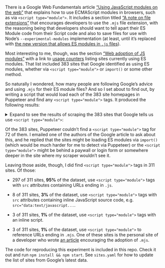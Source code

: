 There is a Google Web Fundamentals article [“Using JavaScript modules on the web”](https://developers.google.com/web/fundamentals/primers/modules) that explains how to use ECMAScript modules in browsers, such as via `<script type="module">`. It includes a section titled [“A note on file extensions”](https://developers.google.com/web/fundamentals/primers/modules#mjs) that encourages developers to use the `.mjs` file extension, with the reasoning being that developers should want to tell apart their ES Module code from their Script code and also to save files for use with Node’s `--experimental-modules` implementation (at least, until it’s replaced with [the new version that allows ES modules in `.js` files](https://github.com/nodejs/modules#current-efforts)).

Most interesting to me, though, was the section [“Web adoption of JS modules”](https://developers.google.com/web/fundamentals/primers/modules#adoption) with a link to [usage counters](https://www.chromestatus.com/metrics/feature/timeline/popularity/2062) listing sites currently using ES modules. That list included 383 sites that Google identified as using ES modules, whether via `<script type="module">` or `import()` or some other method.

So naturally I wondered, how many people are following Google’s advice and using `.mjs` for their ES module files? And so I set about to find out, by writing a script that would load each of the 383 site homepages in Puppeteer and find any `<script type="module">` tags. It produced the following results:

<p><details>

<summary>Expand to see the results of scraping the 383 sites that Google tells us use <code>&lt;script type="module"&gt;</code>:</summary>

  - http://abcdefg123.pixnet.net/

    - `<script src="http://pixgame-asset.pixfs.net/js/v1.5.1/pixgame--modern.min.js" type="module"></script>`

  - http://amypuipui.pixnet.net/

    - `<script src="http://pixgame-asset.pixfs.net/js/v1.5.1/pixgame--modern.min.js" type="module"></script>`

  - http://area51store.co.nz/

    - `<script type="module" src="//cdn.shopify.com/s/files/1/2500/8302/t/5/assets/app.89aded29.js"></script>`

  - http://bosstwo420.pixnet.net/

    - `<script src="https://pixgame-asset.pixfs.net/js/v1.5.1/pixgame--modern.min.js" type="module"></script>`

  - http://candy16899.pixnet.net/

    - `<script src="http://pixgame-asset.pixfs.net/js/v1.5.1/pixgame--modern.min.js" type="module"></script>`

  - http://checkin.costasur.com/

    - (no `<script type="module">` element found)

  - http://colunas.revistaepoca.globo.com/

    - `<script src="https://ogjs.infoglobo.com.br/32/scripts/video-player.js.pagespeed.ce.EJzsa_0hxA.js" type="module"></script>`
    - `<script src="https://ogjs.infoglobo.com.br/32/scripts/people-teasers.js.pagespeed.ce.GUP1g1_WOE.js" type="module"></script>`
    - `<script src="https://ogjs.infoglobo.com.br/32/scripts/photo-gallery-teasers.js.pagespeed.ce.xNszp-iJ2D.js" type="module"></script>`

  - http://dav0611.pixnet.net/

    - `<script src="http://pixgame-asset.pixfs.net/js/v1.5.1/pixgame--modern.min.js" type="module"></script>`

  - http://elevatedgaming.net/

    - (no `<script type="module">` element found)

  - http://flyfei.pixnet.net/

    - `<script src="http://pixgame-asset.pixfs.net/js/v1.5.1/pixgame--modern.min.js" type="module"></script>`

  - http://fruit888.pixnet.net/

    - `<script src="http://pixgame-asset.pixfs.net/js/v1.5.1/pixgame--modern.min.js" type="module"></script>`

  - http://henryzeng.pixnet.net/

    - `<script src="http://pixgame-asset.pixfs.net/js/v1.5.1/pixgame--modern.min.js" type="module"></script>`

  - http://hotels.wakanow.com/

    - (no `<script type="module">` element found)

  - http://hsuanthony.pixnet.net/

    - `<script src="http://pixgame-asset.pixfs.net/js/v1.5.1/pixgame--modern.min.js" type="module"></script>`

  - http://ii520avon.pixnet.net/

    - `<script src="https://pixgame-asset.pixfs.net/js/v1.5.1/pixgame--modern.min.js" type="module"></script>`

  - http://interactives.indystar.com/

    - (no `<script type="module">` element found)

  - http://joliz.pixnet.net/

    - `<script src="http://pixgame-asset.pixfs.net/js/v1.5.1/pixgame--modern.min.js" type="module"></script>`

  - http://kevinijessi.pixnet.net/

    - `<script src="http://pixgame-asset.pixfs.net/js/v1.5.1/pixgame--modern.min.js" type="module"></script>`

  - http://klol.pixnet.net/

    - `<script src="https://pixgame-asset.pixfs.net/js/v1.5.1/pixgame--modern.min.js" type="module"></script>`

  - http://leafelin.pixnet.net/

    - `<script src="http://pixgame-asset.pixfs.net/js/v1.5.1/pixgame--modern.min.js" type="module"></script>`

  - http://limint.pixnet.net/

    - (no `<script type="module">` element found)

  - http://lissam.pixnet.net/

    - `<script src="http://pixgame-asset.pixfs.net/js/v1.5.1/pixgame--modern.min.js" type="module"></script>`

  - http://lucyloveham.pixnet.net/

    - `<script src="http://pixgame-asset.pixfs.net/js/v1.5.1/pixgame--modern.min.js" type="module"></script>`

  - http://momentyet.pixnet.net/

    - `<script src="http://pixgame-asset.pixfs.net/js/v1.5.1/pixgame--modern.min.js" type="module"></script>`

  - http://on9558.pixnet.net/

    - `<script src="http://pixgame-asset.pixfs.net/js/v1.5.1/pixgame--modern.min.js" type="module"></script>`

  - http://oyummy.pixnet.net/

    - `<script src="http://pixgame-asset.pixfs.net/js/v1.5.1/pixgame--modern.min.js" type="module"></script>`

  - http://pekyta.pixnet.net/

    - `<script src="http://pixgame-asset.pixfs.net/js/v1.5.1/pixgame--modern.min.js" type="module"></script>`

  - http://ronald0527.pixnet.net/

    - `<script src="http://pixgame-asset.pixfs.net/js/v1.5.1/pixgame--modern.min.js" type="module"></script>`

  - http://rubieelffie.pixnet.net/

    - `<script src="http://pixgame-asset.pixfs.net/js/v1.5.1/pixgame--modern.min.js" type="module"></script>`

  - http://starzeroman.pixnet.net/

    - `<script src="https://pixgame-asset.pixfs.net/js/v1.5.1/pixgame--modern.min.js" type="module"></script>`

  - http://tony168324.pixnet.net/

    - `<script src="http://pixgame-asset.pixfs.net/js/v1.5.1/pixgame--modern.min.js" type="module"></script>`

  - http://toyangel.pixnet.net/

    - `<script src="http://pixgame-asset.pixfs.net/js/v1.5.1/pixgame--modern.min.js" type="module"></script>`

  - http://womantalk99.pixnet.net/

    - `<script src="http://pixgame-asset.pixfs.net/js/v1.5.1/pixgame--modern.min.js" type="module"></script>`

  - http://www.6play.fr/

    - `<script type="module" src="/vendors-7d1df4e778.bundle.js"></script>`
    - `<script type="module" src="/main-deb6b393c9.bundle.js"></script>`
    - `<script type="module" src="/client-9eb4ac8de1.bundle.js"></script>`

  - http://www.airbnb.ae/

    - `<script defer="defer" src="https://a0.muscache.com/airbnb/static/client/packages/shims_post_modules.bundle-26fb8add.js" type="module"></script>`

  - http://www.airbnb.at/

    - `<script defer="defer" src="https://a0.muscache.com/airbnb/static/client/packages/shims_post_modules.bundle-26fb8add.js" type="module"></script>`

  - http://www.airbnb.be/

    - `<script defer="" src="https://a0.muscache.com/airbnb/static/packages/shims_post_modules-d108c432.js" type="module"></script>`

  - http://www.airbnb.ca/

    - `<script defer="defer" src="https://a0.muscache.com/airbnb/static/client/packages/shims_post_modules.bundle-26fb8add.js" type="module"></script>`

  - http://www.airbnb.cat/

    - `<script defer="defer" src="https://a0.muscache.com/airbnb/static/client/packages/shims_post_modules.bundle-26fb8add.js" type="module"></script>`

  - http://www.airbnb.ch/

    - `<script defer="" src="https://a0.muscache.com/airbnb/static/packages/shims_post_modules-d108c432.js" type="module"></script>`

  - http://www.airbnb.cl/

    - `<script defer="" src="https://a0.muscache.com/airbnb/static/packages/shims_post_modules-d108c432.js" type="module"></script>`

  - http://www.airbnb.co.cr/

    - `<script defer="defer" src="https://a0.muscache.com/airbnb/static/client/packages/shims_post_modules.bundle-26fb8add.js" type="module"></script>`

  - http://www.airbnb.co.id/

    - `<script defer="defer" src="https://a0.muscache.com/airbnb/static/client/packages/shims_post_modules.bundle-26fb8add.js" type="module"></script>`

  - http://www.airbnb.co.in/

    - `<script defer="defer" src="https://a0.muscache.com/airbnb/static/client/packages/shims_post_modules.bundle-26fb8add.js" type="module"></script>`

  - http://www.airbnb.co.kr/

    - `<script defer="defer" src="https://a0.muscache.com/airbnb/static/client/packages/shims_post_modules.bundle-26fb8add.js" type="module"></script>`

  - http://www.airbnb.co.nz/

    - `<script defer="" src="https://a0.muscache.com/airbnb/static/packages/shims_post_modules-d108c432.js" type="module"></script>`

  - http://www.airbnb.co.uk/

    - `<script defer="" src="https://a0.muscache.com/airbnb/static/packages/shims_post_modules-d108c432.js" type="module"></script>`

  - http://www.airbnb.co.ve/

    - `<script defer="defer" src="https://a0.muscache.com/airbnb/static/client/packages/shims_post_modules.bundle-26fb8add.js" type="module"></script>`

  - http://www.airbnb.com.ar/

    - `<script defer="" src="https://a0.muscache.com/airbnb/static/packages/shims_post_modules-d108c432.js" type="module"></script>`

  - http://www.airbnb.com.au/

    - `<script defer="" src="https://a0.muscache.com/airbnb/static/packages/shims_post_modules-d108c432.js" type="module"></script>`

  - http://www.airbnb.com.br/

    - `<script defer="defer" src="https://a0.muscache.com/airbnb/static/client/packages/shims_post_modules.bundle-26fb8add.js" type="module"></script>`

  - http://www.airbnb.com.co/

    - `<script defer="" src="https://a0.muscache.com/airbnb/static/packages/shims_post_modules-d108c432.js" type="module"></script>`

  - http://www.airbnb.com.hk/

    - `<script defer="defer" src="https://a0.muscache.com/airbnb/static/client/packages/shims_post_modules.bundle-26fb8add.js" type="module"></script>`

  - http://www.airbnb.com.mt/

    - `<script defer="defer" src="https://a0.muscache.com/airbnb/static/client/packages/shims_post_modules.bundle-26fb8add.js" type="module"></script>`

  - http://www.airbnb.com.my/

    - `<script defer="" src="https://a0.muscache.com/airbnb/static/packages/shims_post_modules-d108c432.js" type="module"></script>`

  - http://www.airbnb.com.pe/

    - `<script defer="defer" src="https://a0.muscache.com/airbnb/static/client/packages/shims_post_modules.bundle-26fb8add.js" type="module"></script>`

  - http://www.airbnb.com.sg/

    - `<script defer="" src="https://a0.muscache.com/airbnb/static/packages/shims_post_modules-d108c432.js" type="module"></script>`

  - http://www.airbnb.com.tr/

    - `<script defer="defer" src="https://a0.muscache.com/airbnb/static/client/packages/shims_post_modules.bundle-26fb8add.js" type="module"></script>`

  - http://www.airbnb.com.tw/

    - `<script defer="defer" src="https://a0.muscache.com/airbnb/static/client/packages/shims_post_modules.bundle-26fb8add.js" type="module"></script>`

  - http://www.airbnb.com/

    - `<script defer="defer" src="https://a0.muscache.com/airbnb/static/client/packages/shims_post_modules.bundle-26fb8add.js" type="module"></script>`

  - http://www.airbnb.cz/

    - `<script defer="defer" src="https://a0.muscache.com/airbnb/static/client/packages/shims_post_modules.bundle-26fb8add.js" type="module"></script>`

  - http://www.airbnb.de/

    - `<script defer="" src="https://a0.muscache.com/airbnb/static/packages/shims_post_modules-d108c432.js" type="module"></script>`

  - http://www.airbnb.dk/

    - `<script defer="" src="https://a0.muscache.com/airbnb/static/packages/shims_post_modules-d108c432.js" type="module"></script>`

  - http://www.airbnb.es/

    - `<script defer="defer" src="https://a0.muscache.com/airbnb/static/client/packages/shims_post_modules.bundle-26fb8add.js" type="module"></script>`

  - http://www.airbnb.fi/

    - `<script defer="" src="https://a0.muscache.com/airbnb/static/packages/shims_post_modules-d108c432.js" type="module"></script>`

  - http://www.airbnb.fr/

    - `<script defer="" src="https://a0.muscache.com/airbnb/static/packages/shims_post_modules-d108c432.js" type="module"></script>`

  - http://www.airbnb.gr/

    - `<script defer="defer" src="https://a0.muscache.com/airbnb/static/client/packages/shims_post_modules.bundle-26fb8add.js" type="module"></script>`

  - http://www.airbnb.hu/

    - `<script defer="defer" src="https://a0.muscache.com/airbnb/static/client/packages/shims_post_modules.bundle-26fb8add.js" type="module"></script>`

  - http://www.airbnb.ie/

    - `<script defer="defer" src="https://a0.muscache.com/airbnb/static/client/packages/shims_post_modules.bundle-26fb8add.js" type="module"></script>`

  - http://www.airbnb.it/

    - `<script defer="defer" src="https://a0.muscache.com/airbnb/static/client/packages/shims_post_modules.bundle-26fb8add.js" type="module"></script>`

  - http://www.airbnb.jp/

    - `<script defer="" src="https://a0.muscache.com/airbnb/static/packages/shims_post_modules-d108c432.js" type="module"></script>`

  - http://www.airbnb.mx/

    - `<script defer="defer" src="https://a0.muscache.com/airbnb/static/client/packages/shims_post_modules.bundle-26fb8add.js" type="module"></script>`

  - http://www.airbnb.nl/

    - `<script defer="defer" src="https://a0.muscache.com/airbnb/static/client/packages/shims_post_modules.bundle-26fb8add.js" type="module"></script>`

  - http://www.airbnb.no/

    - `<script defer="defer" src="https://a0.muscache.com/airbnb/static/client/packages/shims_post_modules.bundle-26fb8add.js" type="module"></script>`

  - http://www.airbnb.pl/

    - `<script defer="defer" src="https://a0.muscache.com/airbnb/static/client/packages/shims_post_modules.bundle-26fb8add.js" type="module"></script>`

  - http://www.airbnb.pt/

    - `<script defer="" src="https://a0.muscache.com/airbnb/static/packages/shims_post_modules-d108c432.js" type="module"></script>`

  - http://www.airbnb.ru/

    - `<script defer="defer" src="https://a0.muscache.com/airbnb/static/client/packages/shims_post_modules.bundle-26fb8add.js" type="module"></script>`

  - http://www.airbnb.se/

    - `<script defer="defer" src="https://a0.muscache.com/airbnb/static/client/packages/shims_post_modules.bundle-26fb8add.js" type="module"></script>`

  - http://www.airbnbchina.cn/

    - `<script defer="defer" src="https://a0.muscache.com/airbnb/static/client/packages/shims_post_modules.bundle-26fb8add.js" type="module"></script>`

  - http://www.allthemoms.com/

    - (no `<script type="module">` element found)

  - http://www.azcentral.com/

    - (no `<script type="module">` element found)

  - http://www.baiwang.com.cn/

    - (no `<script type="module">` element found)

  - http://www.beeldengeluid.nl/

    - `<script type="module" async="" src="/themes/bg_theme/assets/js/main-es.js?wRJg6QVeAjWJL0CbRmFnfvlVELCO1v-HJ3q0p1zvxM1G5n8YVqleZGrbGUa_vbQJWm1SpZBFFw"></script>`

  - http://www.caller.com/

    - (no `<script type="module">` element found)

  - http://www.citizen-times.com/

    - (no `<script type="module">` element found)

  - http://www.clarionledger.com/

    - (no `<script type="module">` element found)

  - http://www.coop.no/

    - `<script src="/assets/scripts/esm/coop-no.js?c6a31cec8149721e9f4bd82e5efaaa12" type="module"></script>`

  - http://www.courier-journal.com/

    - (no `<script type="module">` element found)

  - http://www.courierpostonline.com/

    - (no `<script type="module">` element found)

  - http://www.dailyrecord.com/

    - (no `<script type="module">` element found)

  - http://www.debijenkorf.be/

    - (no `<script type="module">` element found)

  - http://www.debijenkorf.nl/

    - (no `<script type="module">` element found)

  - http://www.delmarvanow.com/

    - (no `<script type="module">` element found)

  - http://www.detroitnews.com/

    - (no `<script type="module">` element found)

  - http://www.dnj.com/

    - (no `<script type="module">` element found)

  - http://www.erstegroup.com/

    - `<script type="module" crossorigin="use-credentials" src="/etc/designs/gem/themes/js/build/vendors~main.cc9ce38795b4bfc12b66.min.js"></script>`
    - `<script type="module" crossorigin="use-credentials" src="/etc/designs/gem/themes/js/build/main.0c953b05ca6f999e91ef.min.js"></script>`

  - http://www.ffdy.cc/

    - (no `<script type="module">` element found)

  - http://www.fleetwaytravel.com/

    - `<script src="https://unpkg.com/ts-search-stencil/dist/search/search.wvrpvjqx.js" type="module" crossorigin="true" data-resources-url="https://unpkg.com/ts-search-stencil/dist/search/" data-namespace="search"></script>`

  - http://www.flip.lease/

    - `<script src="https://cdn.flip.lease/js/modules.ccff86991519b2efbe92.js" crossorigin="true" type="module"></script>`

  - http://www.floridatoday.com/

    - (no `<script type="module">` element found)

  - http://www.freep.com/

    - (no `<script type="module">` element found)

  - http://www.greatfallstribune.com/

    - (no `<script type="module">` element found)

  - http://www.hehesheng.com/

    - (no `<script type="module">` element found)

  - http://www.holonis.com/

    - (no `<script type="module">` element found)

  - http://www.html5test.com/

    - `<script type="module" src="data:text/javascript;charset=utf-8,var test_module_scope = true; window.callback_016422(typeof window.test_module_scope === 'undefined')"></script>`

  - http://www.idealo.es/

    - (no `<script type="module">` element found)

  - http://www.ionic.io/

    - `<script src="https://ionicframework.com/js/stencil/ionic-site-components/ionic-site-components.1nlvmivv.js" type="module" crossorigin="true" data-resources-url="https://ionicframework.com/js/stencil/ionic-site-components/" data-namespace="ionic-site-components"></script>`

  - http://www.jslint.com/

    - `<script src="./browser.js" type="module"></script>`

  - http://www.jsonline.com/

    - (no `<script type="module">` element found)

  - http://www.kitsapsun.com/

    - (no `<script type="module">` element found)

  - http://www.knoxnews.com/

    - (no `<script type="module">` element found)

  - http://www.lansingstatejournal.com/

    - (no `<script type="module">` element found)

  - http://www.lcsun-news.com/

    - (no `<script type="module">` element found)

  - http://www.linerider.com/

    - `<script type="module" src="/_v1504.8/main.js" crossorigin=""></script>`

  - http://www.m6.fr/

    - `<script type="module" src="/vendors-7d1df4e778.bundle.js"></script>`
    - `<script type="module" src="/main-deb6b393c9.bundle.js"></script>`
    - `<script type="module" src="/client-9eb4ac8de1.bundle.js"></script>`

  - http://www.m6replay.fr/

    - `<script type="module" src="/vendors-7d1df4e778.bundle.js"></script>`
    - `<script type="module" src="/main-deb6b393c9.bundle.js"></script>`
    - `<script type="module" src="/client-9eb4ac8de1.bundle.js"></script>`

  - http://www.mydriver.com/

    - `<script src="/build/app/app.oblvknyz.js" type="module" crossorigin="true" data-resources-url="/build/app/" data-namespace="app"></script>`
    - `<script src="/build/app/app.oblvknyz.js" type="module" crossorigin="true" data-resources-url="/build/app/" data-namespace="app"></script>`

  - http://www.naturalstacks.com/

    - `<script type="module">
  fetch('https://geoip.nekudo.com/api/')
  .then(res => res.json())
  .then(data => {
    const country = data.country.code
    const d = document
    const template = d.querySelector('#shipping-template')
    const target = d.querySelector('#shipping-target')
    const cash = template.content.querySelector('.cash')

    const OVER100 = [
      'US',
    ]

    const OVER150 = [
      'CA',
      'DK',
      'FI',
      'FR',
      'DE',
      'IS',
      'JP',
      'LU',
      'PT',
      'AE',
      'GB',
    ]

    const isIn100 = OVER100.includes(country)
    const isIn150 = OVER150.includes(country)

    if (isIn100) {
      cash.innerHTML = '100'
      target.innerHTML = template.innerHTML
    }

    if (isIn150) {
      cash.innerHTML = '150'
      target.innerHTML = template.innerHTML
    }
  })
</script>`

  - http://www.news-leader.com/

    - (no `<script type="module">` element found)

  - http://www.northjersey.com/

    - (no `<script type="module">` element found)

  - http://www.ozap.com/

    - (no `<script type="module">` element found)

  - http://www.pal-item.com/

    - (no `<script type="module">` element found)

  - http://www.paris-premiere.fr/

    - `<script type="module" src="/vendors-7d1df4e778.bundle.js"></script>`
    - `<script type="module" src="/main-deb6b393c9.bundle.js"></script>`
    - `<script type="module" src="/client-9eb4ac8de1.bundle.js"></script>`

  - http://www.philipwalton.com/

    - `<script type="module" src="/static/runtime-2bce96b50e.mjs"></script>`
    - `<script type="module" src="/static/npm.autotrack-2af34a4235.mjs"></script>`
    - `<script type="module" src="/static/npm.dom-utils-9b2c74cd1c.mjs"></script>`
    - `<script type="module" src="/static/npm.idlize-9b4800511a.mjs"></script>`
    - `<script type="module" src="/static/npm.workbox-core-3fa12b3991.mjs"></script>`
    - `<script type="module" src="/static/npm.workbox-window-1e3e0b0968.mjs"></script>`
    - `<script type="module" src="/static/main-7158e0ae4b.mjs"></script>`

  - http://www.pressconnects.com/

    - (no `<script type="module">` element found)

  - http://www.reporternews.com/

    - (no `<script type="module">` element found)

  - http://www.rgj.com/

    - (no `<script type="module">` element found)

  - http://www.s-mxs.net/

    - `<script type="module" crossorigin="use-credentials" src="/etc/designs/gem/themes/js/build/vendors~main.cc9ce38795b4bfc12b66.min.js"></script>`
    - `<script type="module" crossorigin="use-credentials" src="/etc/designs/gem/themes/js/build/main.0c953b05ca6f999e91ef.min.js"></script>`

  - http://www.screets.org/

    - (no `<script type="module">` element found)

  - http://www.shreveporttimes.com/

    - (no `<script type="module">` element found)

  - http://www.slsp.sk/

    - `<script type="module" crossorigin="use-credentials" src="/etc/designs/gem/themes/js/build/vendors~main.cc9ce38795b4bfc12b66.min.js"></script>`
    - `<script type="module" crossorigin="use-credentials" src="/etc/designs/gem/themes/js/build/main.0c953b05ca6f999e91ef.min.js"></script>`

  - http://www.songsterr.com/

    - (no `<script type="module">` element found)

  - http://www.srw.cn/

    - (no `<script type="module">` element found)

  - http://www.tennessean.com/

    - (no `<script type="module">` element found)

  - http://www.theadvertiser.com/

    - (no `<script type="module">` element found)

  - http://www.thenews-messenger.com/

    - (no `<script type="module">` element found)

  - http://www.thenewsstar.com/

    - (no `<script type="module">` element found)

  - http://www.theoutline.com/

    - `<script type="module">
  amplitude.getInstance().identify(new amplitude.Identify().set("has_es_modules", true));
</script>`

  - http://www.tim.pl/

    - (no `<script type="module">` element found)

  - http://www.vcstar.com/

    - (no `<script type="module">` element found)

  - http://www.videoland.com/

    - (no `<script type="module">` element found)

  - http://www.wetransfer.com/

    - (no `<script type="module">` element found)

  - http://www.winmpg.com/

    - (no `<script type="module">` element found)

  - http://www.ydr.com/

    - (no `<script type="module">` element found)

  - http://www.yinyuezj.com/

    - (no `<script type="module">` element found)

  - http://www.yorkdispatch.com/

    - (no `<script type="module">` element found)

  - http://www.zuowen.com/

    - (no `<script type="module">` element found)

  - https://a508640.pixnet.net/

    - `<script src="http://pixgame-asset.pixfs.net/js/v1.5.1/pixgame--modern.min.js" type="module"></script>`

  - https://aaa6642orz.pixnet.net/

    - `<script src="http://pixgame-asset.pixfs.net/js/v1.5.1/pixgame--modern.min.js" type="module"></script>`

  - https://ahu123.pixnet.net/

    - `<script src="http://pixgame-asset.pixfs.net/js/v1.5.1/pixgame--modern.min.js" type="module"></script>`

  - https://alfalfa.pixnet.net/

    - `<script src="http://pixgame-asset.pixfs.net/js/v1.5.1/pixgame--modern.min.js" type="module"></script>`

  - https://alley7.pixnet.net/

    - `<script src="http://pixgame-asset.pixfs.net/js/v1.5.1/pixgame--modern.min.js" type="module"></script>`

  - https://amp.courierpostonline.com/

    - `<script type="module" src="https://cpt-static.gannettdigital.com/universal-web-client/master/latest/core/scripts/gallium.js" rel="preload"></script>`

  - https://amp.delawareonline.com/

    - `<script type="module" src="https://cpt-static.gannettdigital.com/universal-web-client/master/latest/core/scripts/gallium.js" rel="preload"></script>`

  - https://amp.jconline.com/

    - `<script type="module" src="https://cpt-static.gannettdigital.com/universal-web-client/master/latest/core/scripts/gallium.js" rel="preload"></script>`

  - https://amp.news-press.com/

    - `<script type="module" src="https://cpt-static.gannettdigital.com/universal-web-client/master/latest/core/scripts/gallium.js" rel="preload"></script>`

  - https://amp.statesmanjournal.com/

    - `<script type="module" src="https://cpt-static.gannettdigital.com/universal-web-client/master/latest/core/scripts/gallium.js" rel="preload"></script>`

  - https://amp.stevenspointjournal.com/

    - `<script type="module" src="https://cpt-static.gannettdigital.com/universal-web-client/master/latest/core/scripts/gallium.js" rel="preload"></script>`

  - https://arsablue.pixnet.net/

    - `<script src="https://pixgame-asset.pixfs.net/js/v1.5.1/pixgame--modern.min.js" type="module"></script>`

  - https://bassy5292.pixnet.net/

    - `<script src="http://pixgame-asset.pixfs.net/js/v1.5.1/pixgame--modern.min.js" type="module"></script>`

  - https://bbclub.pixnet.net/

    - `<script src="http://pixgame-asset.pixfs.net/js/v1.5.1/pixgame--modern.min.js" type="module"></script>`

  - https://bcone2007.pixnet.net/

    - `<script src="http://pixgame-asset.pixfs.net/js/v1.5.1/pixgame--modern.min.js" type="module"></script>`

  - https://bj.xzl.anjuke.com/

    - `<script type="module" src="data:text/javascript;charset=utf-8,var test_module_scope = true; window.callback_0b58e1(typeof window.test_module_scope === 'undefined')"></script>`

  - https://bootscat.pixnet.net/

    - `<script src="http://pixgame-asset.pixfs.net/js/v1.5.1/pixgame--modern.min.js" type="module"></script>`

  - https://budai.pixnet.net/

    - `<script src="http://pixgame-asset.pixfs.net/js/v1.5.1/pixgame--modern.min.js" type="module"></script>`

  - https://c908022002.pixnet.net/

    - `<script src="http://pixgame-asset.pixfs.net/js/v1.5.1/pixgame--modern.min.js" type="module"></script>`

  - https://caioyishan.pixnet.net/

    - `<script src="https://pixgame-asset.pixfs.net/js/v1.5.1/pixgame--modern.min.js" type="module"></script>`

  - https://candy20111111.pixnet.net/

    - `<script src="http://pixgame-asset.pixfs.net/js/v1.5.1/pixgame--modern.min.js" type="module"></script>`

  - https://cartoon0413.pixnet.net/

    - `<script src="http://pixgame-asset.pixfs.net/js/v1.5.1/pixgame--modern.min.js" type="module"></script>`

  - https://cate824.pixnet.net/

    - `<script src="http://pixgame-asset.pixfs.net/js/v1.5.1/pixgame--modern.min.js" type="module"></script>`

  - https://catty1107.pixnet.net/

    - `<script src="http://pixgame-asset.pixfs.net/js/v1.5.1/pixgame--modern.min.js" type="module"></script>`

  - https://cd.news.anjuke.com/

    - `<script type="module" src="data:text/javascript;charset=utf-8,var test_module_scope = true; window.callback_02c1d4(typeof window.test_module_scope === 'undefined')"></script>`

  - https://cerberusrei.pixnet.net/

    - `<script src="http://pixgame-asset.pixfs.net/js/v1.5.1/pixgame--modern.min.js" type="module"></script>`

  - https://charlien.pixnet.net/

    - `<script src="http://pixgame-asset.pixfs.net/js/v1.5.1/pixgame--modern.min.js" type="module"></script>`

  - https://charmmykittybao.pixnet.net/

    - `<script src="http://pixgame-asset.pixfs.net/js/v1.5.1/pixgame--modern.min.js" type="module"></script>`

  - https://checkchecknote.pixnet.net/

    - `<script src="http://pixgame-asset.pixfs.net/js/v1.5.1/pixgame--modern.min.js" type="module"></script>`

  - https://chenminghsien.pixnet.net/

    - `<script src="http://pixgame-asset.pixfs.net/js/v1.5.1/pixgame--modern.min.js" type="module"></script>`

  - https://chiablog.pixnet.net/

    - `<script src="http://pixgame-asset.pixfs.net/js/v1.5.1/pixgame--modern.min.js" type="module"></script>`

  - https://chiaheng423.pixnet.net/

    - `<script src="http://pixgame-asset.pixfs.net/js/v1.5.1/pixgame--modern.min.js" type="module"></script>`

  - https://chiayi527.pixnet.net/

    - `<script src="http://pixgame-asset.pixfs.net/js/v1.5.1/pixgame--modern.min.js" type="module"></script>`

  - https://chichi54777.pixnet.net/

    - `<script src="http://pixgame-asset.pixfs.net/js/v1.5.1/pixgame--modern.min.js" type="module"></script>`

  - https://chihlee8182.pixnet.net/

    - `<script src="http://pixgame-asset.pixfs.net/js/v1.5.1/pixgame--modern.min.js" type="module"></script>`

  - https://cho86521523.pixnet.net/

    - `<script src="http://pixgame-asset.pixfs.net/js/v1.5.1/pixgame--modern.min.js" type="module"></script>`

  - https://chris0933570099.pixnet.net/

    - `<script src="http://pixgame-asset.pixfs.net/js/v1.5.1/pixgame--modern.min.js" type="module"></script>`

  - https://chuanstudio.pixnet.net/

    - `<script src="http://pixgame-asset.pixfs.net/js/v1.5.1/pixgame--modern.min.js" type="module"></script>`

  - https://chy5433.pixnet.net/

    - `<script src="http://pixgame-asset.pixfs.net/js/v1.5.1/pixgame--modern.min.js" type="module"></script>`

  - https://clairegarden.pixnet.net/

    - `<script src="http://pixgame-asset.pixfs.net/js/v1.5.1/pixgame--modern.min.js" type="module"></script>`

  - https://cleansingoil99.pixnet.net/

    - `<script src="http://pixgame-asset.pixfs.net/js/v1.5.1/pixgame--modern.min.js" type="module"></script>`

  - https://cq.zu.anjuke.com/

    - `<script type="module" src="data:text/javascript;charset=utf-8,var test_module_scope = true; window.callback_eeb526(typeof window.test_module_scope === 'undefined')"></script>`

  - https://ctfa74.pixnet.net/

    - `<script src="https://pixgame-asset.pixfs.net/js/v1.5.1/pixgame--modern.min.js" type="module"></script>`

  - https://cwleevivian.pixnet.net/

    - `<script src="http://pixgame-asset.pixfs.net/js/v1.5.1/pixgame--modern.min.js" type="module"></script>`

  - https://cynthiach.pixnet.net/

    - `<script src="http://pixgame-asset.pixfs.net/js/v1.5.1/pixgame--modern.min.js" type="module"></script>`

  - https://daniel1974.pixnet.net/

    - `<script src="http://pixgame-asset.pixfs.net/js/v1.5.1/pixgame--modern.min.js" type="module"></script>`

  - https://darknight0425.pixnet.net/

    - `<script src="http://pixgame-asset.pixfs.net/js/v1.5.1/pixgame--modern.min.js" type="module"></script>`

  - https://dawogroup.pixnet.net/

    - `<script src="http://pixgame-asset.pixfs.net/js/v1.5.1/pixgame--modern.min.js" type="module"></script>`

  - https://daxdemi.pixnet.net/

    - `<script src="http://pixgame-asset.pixfs.net/js/v1.5.1/pixgame--modern.min.js" type="module"></script>`

  - https://dayyu0103.pixnet.net/

    - `<script src="http://pixgame-asset.pixfs.net/js/v1.5.1/pixgame--modern.min.js" type="module"></script>`

  - https://dreamyeh.pixnet.net/

    - `<script src="http://pixgame-asset.pixfs.net/js/v1.5.1/pixgame--modern.min.js" type="module"></script>`

  - https://drmoremore.pixnet.net/

    - `<script src="http://pixgame-asset.pixfs.net/js/v1.5.1/pixgame--modern.min.js" type="module"></script>`

  - https://earl.pixnet.net/

    - `<script src="http://pixgame-asset.pixfs.net/js/v1.5.1/pixgame--modern.min.js" type="module"></script>`

  - https://edastyle.pixnet.net/

    - `<script src="http://pixgame-asset.pixfs.net/js/v1.5.1/pixgame--modern.min.js" type="module"></script>`

  - https://edc1014073.pixnet.net/

    - `<script src="https://pixgame-asset.pixfs.net/js/v1.5.1/pixgame--modern.min.js" type="module"></script>`

  - https://edesk9.pixnet.net/

    - `<script src="http://pixgame-asset.pixfs.net/js/v1.5.1/pixgame--modern.min.js" type="module"></script>`

  - https://elaine407.pixnet.net/

    - `<script src="http://pixgame-asset.pixfs.net/js/v1.5.1/pixgame--modern.min.js" type="module"></script>`

  - https://elletsuei.pixnet.net/

    - `<script src="http://pixgame-asset.pixfs.net/js/v1.5.1/pixgame--modern.min.js" type="module"></script>`

  - https://es.airbnb.com/

    - `<script defer="defer" src="https://a0.muscache.com/airbnb/static/client/packages/shims_post_modules.bundle-26fb8add.js" type="module"></script>`

  - https://esansan.pixnet.net/

    - `<script src="http://pixgame-asset.pixfs.net/js/v1.5.1/pixgame--modern.min.js" type="module"></script>`

  - https://eu.indystar.com/

    - (no `<script type="module">` element found)

  - https://eu.knoxnews.com/

    - (no `<script type="module">` element found)

  - https://faifan.pixnet.net/

    - `<script src="http://pixgame-asset.pixfs.net/js/v1.5.1/pixgame--modern.min.js" type="module"></script>`

  - https://fairydolls.pixnet.net/

    - `<script src="http://pixgame-asset.pixfs.net/js/v1.5.1/pixgame--modern.min.js" type="module"></script>`

  - https://fanny4lin.pixnet.net/

    - `<script src="http://pixgame-asset.pixfs.net/js/v1.5.1/pixgame--modern.min.js" type="module"></script>`

  - https://fennitw.pixnet.net/

    - `<script src="http://pixgame-asset.pixfs.net/js/v1.5.1/pixgame--modern.min.js" type="module"></script>`

  - https://fian628.pixnet.net/

    - `<script src="http://pixgame-asset.pixfs.net/js/v1.5.1/pixgame--modern.min.js" type="module"></script>`

  - https://firstdream1230.pixnet.net/

    - `<script src="http://pixgame-asset.pixfs.net/js/v1.5.1/pixgame--modern.min.js" type="module"></script>`

  - https://floralin0411.pixnet.net/

    - `<script src="http://pixgame-asset.pixfs.net/js/v1.5.1/pixgame--modern.min.js" type="module"></script>`

  - https://foshan.anjuke.com/

    - `<script type="module" src="data:text/javascript;charset=utf-8,var test_module_scope = true; window.callback_df596a(typeof window.test_module_scope === 'undefined')"></script>`

  - https://fpsdrlee.pixnet.net/

    - `<script src="http://pixgame-asset.pixfs.net/js/v1.5.1/pixgame--modern.min.js" type="module"></script>`

  - https://g443237.pixnet.net/

    - `<script src="http://pixgame-asset.pixfs.net/js/v1.5.1/pixgame--modern.min.js" type="module"></script>`

  - https://gameurlife.pixnet.net/

    - `<script src="http://pixgame-asset.pixfs.net/js/v1.5.1/pixgame--modern.min.js" type="module"></script>`

  - https://glenda0430s.pixnet.net/

    - `<script src="http://pixgame-asset.pixfs.net/js/v1.5.1/pixgame--modern.min.js" type="module"></script>`

  - https://gn10202000.pixnet.net/

    - `<script src="http://pixgame-asset.pixfs.net/js/v1.5.1/pixgame--modern.min.js" type="module"></script>`

  - https://gratefulgrowers.pixnet.net/

    - `<script src="https://pixgame-asset.pixfs.net/js/v1.5.1/pixgame--modern.min.js" type="module"></script>`

  - https://gsctw.pixnet.net/

    - `<script src="http://pixgame-asset.pixfs.net/js/v1.5.1/pixgame--modern.min.js" type="module"></script>`

  - https://guodegang.pixnet.net/

    - `<script src="http://pixgame-asset.pixfs.net/js/v1.5.1/pixgame--modern.min.js" type="module"></script>`

  - https://han5638.pixnet.net/

    - `<script src="https://pixgame-asset.pixfs.net/js/v1.5.1/pixgame--modern.min.js" type="module"></script>`

  - https://happinessclean.pixnet.net/

    - `<script src="http://pixgame-asset.pixfs.net/js/v1.5.1/pixgame--modern.min.js" type="module"></script>`

  - https://harrywu714.pixnet.net/

    - `<script src="http://pixgame-asset.pixfs.net/js/v1.5.1/pixgame--modern.min.js" type="module"></script>`

  - https://heide0530.pixnet.net/

    - `<script src="http://pixgame-asset.pixfs.net/js/v1.5.1/pixgame--modern.min.js" type="module"></script>`

  - https://herballey.pixnet.net/

    - `<script src="http://pixgame-asset.pixfs.net/js/v1.5.1/pixgame--modern.min.js" type="module"></script>`

  - https://hogantai.pixnet.net/

    - `<script src="http://pixgame-asset.pixfs.net/js/v1.5.1/pixgame--modern.min.js" type="module"></script>`

  - https://honey520chu.pixnet.net/

    - `<script src="http://pixgame-asset.pixfs.net/js/v1.5.1/pixgame--modern.min.js" type="module"></script>`

  - https://hong64.pixnet.net/

    - `<script src="http://pixgame-asset.pixfs.net/js/v1.5.1/pixgame--modern.min.js" type="module"></script>`

  - https://hotnewsla.pixnet.net/

    - `<script src="http://pixgame-asset.pixfs.net/js/v1.5.1/pixgame--modern.min.js" type="module"></script>`

  - https://htt0828.pixnet.net/

    - `<script src="http://pixgame-asset.pixfs.net/js/v1.5.1/pixgame--modern.min.js" type="module"></script>`

  - https://hueitzi.pixnet.net/

    - `<script src="http://pixgame-asset.pixfs.net/js/v1.5.1/pixgame--modern.min.js" type="module"></script>`

  - https://iambp6.pixnet.net/

    - `<script src="http://pixgame-asset.pixfs.net/js/v1.5.1/pixgame--modern.min.js" type="module"></script>`

  - https://icypenguin.pixnet.net/

    - `<script src="http://pixgame-asset.pixfs.net/js/v1.5.1/pixgame--modern.min.js" type="module"></script>`

  - https://istory.pixnet.net/

    - `<script src="http://pixgame-asset.pixfs.net/js/v1.5.1/pixgame--modern.min.js" type="module"></script>`

  - https://jakonson.pixnet.net/

    - `<script src="http://pixgame-asset.pixfs.net/js/v1.5.1/pixgame--modern.min.js" type="module"></script>`

  - https://jamesman0314.pixnet.net/

    - `<script src="http://pixgame-asset.pixfs.net/js/v1.5.1/pixgame--modern.min.js" type="module"></script>`

  - https://jamieyhlin.pixnet.net/

    - `<script src="http://pixgame-asset.pixfs.net/js/v1.5.1/pixgame--modern.min.js" type="module"></script>`

  - https://janjenglyan.pixnet.net/

    - `<script src="http://pixgame-asset.pixfs.net/js/v1.5.1/pixgame--modern.min.js" type="module"></script>`

  - https://jlcforever.pixnet.net/

    - `<script src="http://pixgame-asset.pixfs.net/js/v1.5.1/pixgame--modern.min.js" type="module"></script>`

  - https://jubyjuby827.pixnet.net/

    - `<script src="http://pixgame-asset.pixfs.net/js/v1.5.1/pixgame--modern.min.js" type="module"></script>`

  - https://k7073835.pixnet.net/

    - `<script src="https://pixgame-asset.pixfs.net/js/v1.5.1/pixgame--modern.min.js" type="module"></script>`

  - https://kaelayjc.pixnet.net/

    - `<script src="http://pixgame-asset.pixfs.net/js/v1.5.1/pixgame--modern.min.js" type="module"></script>`

  - https://kanemoto.pixnet.net/

    - `<script src="http://pixgame-asset.pixfs.net/js/v1.5.1/pixgame--modern.min.js" type="module"></script>`

  - https://kellyku.pixnet.net/

    - `<script src="http://pixgame-asset.pixfs.net/js/v1.5.1/pixgame--modern.min.js" type="module"></script>`

  - https://kolassa62349.pixnet.net/

    - `<script src="http://pixgame-asset.pixfs.net/js/v1.5.1/pixgame--modern.min.js" type="module"></script>`

  - https://kookaihsu.pixnet.net/

    - `<script src="http://pixgame-asset.pixfs.net/js/v1.5.1/pixgame--modern.min.js" type="module"></script>`

  - https://krundou.pixnet.net/

    - `<script src="http://pixgame-asset.pixfs.net/js/v1.5.1/pixgame--modern.min.js" type="module"></script>`

  - https://ks.anjuke.com/

    - `<script type="module" src="data:text/javascript;charset=utf-8,var test_module_scope = true; window.callback_98f0fc(typeof window.test_module_scope === 'undefined')"></script>`

  - https://l5047.pixnet.net/

    - `<script src="https://pixgame-asset.pixfs.net/js/v1.5.1/pixgame--modern.min.js" type="module"></script>`

  - https://lalasan13.pixnet.net/

    - `<script src="http://pixgame-asset.pixfs.net/js/v1.5.1/pixgame--modern.min.js" type="module"></script>`

  - https://lancechuang.pixnet.net/

    - `<script src="http://pixgame-asset.pixfs.net/js/v1.5.1/pixgame--modern.min.js" type="module"></script>`

  - https://lilyri.pixnet.net/

    - `<script src="http://pixgame-asset.pixfs.net/js/v1.5.1/pixgame--modern.min.js" type="module"></script>`

  - https://lin6721.pixnet.net/

    - `<script src="http://pixgame-asset.pixfs.net/js/v1.5.1/pixgame--modern.min.js" type="module"></script>`

  - https://linneil.pixnet.net/

    - `<script src="https://pixgame-asset.pixfs.net/js/v1.5.1/pixgame--modern.min.js" type="module"></script>`

  - https://linwenpin.pixnet.net/

    - `<script src="http://pixgame-asset.pixfs.net/js/v1.5.1/pixgame--modern.min.js" type="module"></script>`

  - https://lisa0205.pixnet.net/

    - `<script src="http://pixgame-asset.pixfs.net/js/v1.5.1/pixgame--modern.min.js" type="module"></script>`

  - https://liswn.pixnet.net/

    - `<script src="http://pixgame-asset.pixfs.net/js/v1.5.1/pixgame--modern.min.js" type="module"></script>`

  - https://litbee.pixnet.net/

    - `<script src="http://pixgame-asset.pixfs.net/js/v1.5.1/pixgame--modern.min.js" type="module"></script>`

  - https://liyiting1011.pixnet.net/

    - `<script src="http://pixgame-asset.pixfs.net/js/v1.5.1/pixgame--modern.min.js" type="module"></script>`

  - https://lizika183.pixnet.net/

    - `<script src="http://pixgame-asset.pixfs.net/js/v1.5.1/pixgame--modern.min.js" type="module"></script>`

  - https://love87142.pixnet.net/

    - `<script src="http://pixgame-asset.pixfs.net/js/v1.5.1/pixgame--modern.min.js" type="module"></script>`

  - https://luocm1028.pixnet.net/

    - `<script src="http://pixgame-asset.pixfs.net/js/v1.5.1/pixgame--modern.min.js" type="module"></script>`

  - https://m1a2444.pixnet.net/

    - `<script src="http://pixgame-asset.pixfs.net/js/v1.5.1/pixgame--modern.min.js" type="module"></script>`

  - https://ma26324801.pixnet.net/

    - `<script src="http://pixgame-asset.pixfs.net/js/v1.5.1/pixgame--modern.min.js" type="module"></script>`

  - https://master5808.pixnet.net/

    - `<script src="http://pixgame-asset.pixfs.net/js/v1.5.1/pixgame--modern.min.js" type="module"></script>`

  - https://mebyliao.pixnet.net/

    - `<script src="http://pixgame-asset.pixfs.net/js/v1.5.1/pixgame--modern.min.js" type="module"></script>`

  - https://mhchiu2.pixnet.net/

    - `<script src="http://pixgame-asset.pixfs.net/js/v1.5.1/pixgame--modern.min.js" type="module"></script>`

  - https://miasoq.pixnet.net/

    - `<script src="http://pixgame-asset.pixfs.net/js/v1.5.1/pixgame--modern.min.js" type="module"></script>`

  - https://midmid22.pixnet.net/

    - `<script src="http://pixgame-asset.pixfs.net/js/v1.5.1/pixgame--modern.min.js" type="module"></script>`

  - https://min8455045.pixnet.net/

    - `<script src="https://pixgame-asset.pixfs.net/js/v1.5.1/pixgame--modern.min.js" type="module"></script>`

  - https://misssunnyegg.pixnet.net/

    - `<script src="http://pixgame-asset.pixfs.net/js/v1.5.1/pixgame--modern.min.js" type="module"></script>`

  - https://mrmark1998.pixnet.net/

    - `<script src="https://pixgame-asset.pixfs.net/js/v1.5.1/pixgame--modern.min.js" type="module"></script>`

  - https://mskelly.pixnet.net/

    - `<script src="http://pixgame-asset.pixfs.net/js/v1.5.1/pixgame--modern.min.js" type="module"></script>`

  - https://mw520.pixnet.net/

    - `<script src="http://pixgame-asset.pixfs.net/js/v1.5.1/pixgame--modern.min.js" type="module"></script>`

  - https://myswallownet.pixnet.net/

    - `<script src="http://pixgame-asset.pixfs.net/js/v1.5.1/pixgame--modern.min.js" type="module"></script>`

  - https://natsumi901117.pixnet.net/

    - `<script src="http://pixgame-asset.pixfs.net/js/v1.5.1/pixgame--modern.min.js" type="module"></script>`

  - https://nckuhank.pixnet.net/

    - `<script src="https://pixgame-asset.pixfs.net/js/v1.5.1/pixgame--modern.min.js" type="module"></script>`

  - https://nightkids.pixnet.net/

    - `<script src="http://pixgame-asset.pixfs.net/js/v1.5.1/pixgame--modern.min.js" type="module"></script>`

  - https://nil94.pixnet.net/

    - `<script src="http://pixgame-asset.pixfs.net/js/v1.5.1/pixgame--modern.min.js" type="module"></script>`

  - https://number888.pixnet.net/

    - `<script src="http://pixgame-asset.pixfs.net/js/v1.5.1/pixgame--modern.min.js" type="module"></script>`

  - https://oglobo.globo.com/

    - `<script src="https://ogjs.infoglobo.com.br/32/scripts/video-player.js.pagespeed.ce.EJzsa_0hxA.js" type="module"></script>`
    - `<script src="https://ogjs.infoglobo.com.br/32/scripts/people-teasers.js.pagespeed.ce.GUP1g1_WOE.js" type="module"></script>`
    - `<script src="https://ogjs.infoglobo.com.br/32/scripts/photo-gallery-teasers.js.pagespeed.ce.xNszp-iJ2D.js" type="module"></script>`

  - https://ohohhan.pixnet.net/

    - `<script src="http://pixgame-asset.pixfs.net/js/v1.5.1/pixgame--modern.min.js" type="module"></script>`

  - https://olga890132.pixnet.net/

    - `<script src="http://pixgame-asset.pixfs.net/js/v1.5.1/pixgame--modern.min.js" type="module"></script>`

  - https://onhook20151027.pixnet.net/

    - `<script src="http://pixgame-asset.pixfs.net/js/v1.5.1/pixgame--modern.min.js" type="module"></script>`

  - https://onitaiaoi2.pixnet.net/

    - `<script src="http://pixgame-asset.pixfs.net/js/v1.5.1/pixgame--modern.min.js" type="module"></script>`

  - https://opearl.pixnet.net/

    - `<script src="http://pixgame-asset.pixfs.net/js/v1.5.1/pixgame--modern.min.js" type="module"></script>`

  - https://parisbymouth.com/

    - (no `<script type="module">` element found)

  - https://paul.kinlan.me/

    - `<script type="module">
(async () => {
  if (window.opener === null) return;
  const {Comlink} = await import('/javascripts/comlink/comlink.es6.min.js');
  const jsonResponse = await fetch('/index.json');
  const xmlResponse = await fetch('/index.xml');
  const json = await jsonResponse.json();
  const xml = await xmlResponse.text();
  Comlink.expose({json, xml}, window.opener);
})();
</script>`

  - https://pemamuseum.pixnet.net/

    - `<script src="http://pixgame-asset.pixfs.net/js/v1.5.1/pixgame--modern.min.js" type="module"></script>`

  - https://pengling.pixnet.net/

    - `<script src="http://pixgame-asset.pixfs.net/js/v1.5.1/pixgame--modern.min.js" type="module"></script>`

  - https://pl.airbnb.com/

    - `<script defer="defer" src="https://a0.muscache.com/airbnb/static/client/packages/shims_post_modules.bundle-26fb8add.js" type="module"></script>`

  - https://poiudsmg.pixnet.net/

    - `<script src="http://pixgame-asset.pixfs.net/js/v1.5.1/pixgame--modern.min.js" type="module"></script>`

  - https://portal24.csas.cz/

    - `<script type="module" crossorigin="use-credentials" src="/etc/designs/gem/themes/js/build/vendors~main.cc9ce38795b4bfc12b66.min.js"></script>`
    - `<script type="module" crossorigin="use-credentials" src="/etc/designs/gem/themes/js/build/main.0c953b05ca6f999e91ef.min.js"></script>`

  - https://positivegirl.pixnet.net/

    - `<script src="http://pixgame-asset.pixfs.net/js/v1.5.1/pixgame--modern.min.js" type="module"></script>`

  - https://ptp0365.pixnet.net/

    - `<script src="http://pixgame-asset.pixfs.net/js/v1.5.1/pixgame--modern.min.js" type="module"></script>`

  - https://qwert9876568.pixnet.net/

    - `<script src="http://pixgame-asset.pixfs.net/js/v1.5.1/pixgame--modern.min.js" type="module"></script>`

  - https://redyoung.pixnet.net/

    - `<script src="http://pixgame-asset.pixfs.net/js/v1.5.1/pixgame--modern.min.js" type="module"></script>`

  - https://rosenancy688.pixnet.net/

    - `<script src="http://pixgame-asset.pixfs.net/js/v1.5.1/pixgame--modern.min.js" type="module"></script>`

  - https://ruzimato.pixnet.net/

    - `<script src="http://pixgame-asset.pixfs.net/js/v1.5.1/pixgame--modern.min.js" type="module"></script>`

  - https://sabella.pixnet.net/

    - `<script src="http://pixgame-asset.pixfs.net/js/v1.5.1/pixgame--modern.min.js" type="module"></script>`

  - https://sai083.pixnet.net/

    - `<script src="http://pixgame-asset.pixfs.net/js/v1.5.1/pixgame--modern.min.js" type="module"></script>`

  - https://sali.pixnet.net/

    - `<script src="http://pixgame-asset.pixfs.net/js/v1.5.1/pixgame--modern.min.js" type="module"></script>`

  - https://sammi0224.pixnet.net/

    - `<script src="http://pixgame-asset.pixfs.net/js/v1.5.1/pixgame--modern.min.js" type="module"></script>`

  - https://sasarose.pixnet.net/

    - `<script src="http://pixgame-asset.pixfs.net/js/v1.5.1/pixgame--modern.min.js" type="module"></script>`

  - https://sbuh0111.pixnet.net/

    - `<script src="http://pixgame-asset.pixfs.net/js/v1.5.1/pixgame--modern.min.js" type="module"></script>`

  - https://shin1115.pixnet.net/

    - `<script src="http://pixgame-asset.pixfs.net/js/v1.5.1/pixgame--modern.min.js" type="module"></script>`

  - https://shine.jcink.net/

    - `<script src="https://unpkg.com/ionicons@4.0.0/dist/ionicons/ionicons.o84enl63.js" type="module" crossorigin="true" data-resources-url="https://unpkg.com/ionicons@4.0.0/dist/ionicons/" data-namespace="ionicons"></script>`

  - https://shinkawac.pixnet.net/

    - `<script src="http://pixgame-asset.pixfs.net/js/v1.5.1/pixgame--modern.min.js" type="module"></script>`

  - https://sky003407.pixnet.net/

    - `<script src="http://pixgame-asset.pixfs.net/js/v1.5.1/pixgame--modern.min.js" type="module"></script>`

  - https://sono1215.pixnet.net/

    - `<script src="http://pixgame-asset.pixfs.net/js/v1.5.1/pixgame--modern.min.js" type="module"></script>`

  - https://spade7r.pixnet.net/

    - `<script src="http://pixgame-asset.pixfs.net/js/v1.5.1/pixgame--modern.min.js" type="module"></script>`

  - https://sportstw15.pixnet.net/

    - `<script src="http://pixgame-asset.pixfs.net/js/v1.5.1/pixgame--modern.min.js" type="module"></script>`

  - https://ssniseya0507.pixnet.net/

    - `<script src="http://pixgame-asset.pixfs.net/js/v1.5.1/pixgame--modern.min.js" type="module"></script>`

  - https://stockstudy.pixnet.net/

    - `<script src="http://pixgame-asset.pixfs.net/js/v1.5.1/pixgame--modern.min.js" type="module"></script>`

  - https://store.slsp.sk/

    - `<script type="module" crossorigin="use-credentials" src="/etc/designs/gem/themes/js/build/vendors~main.cc9ce38795b4bfc12b66.min.js"></script>`
    - `<script type="module" crossorigin="use-credentials" src="/etc/designs/gem/themes/js/build/main.0c953b05ca6f999e91ef.min.js"></script>`

  - https://su.fang.anjuke.com/

    - `<script type="module" src="data:text/javascript;charset=utf-8,var test_module_scope = true; window.callback_dc7be1(typeof window.test_module_scope === 'undefined')"></script>`

  - https://sungshu.pixnet.net/

    - `<script src="http://pixgame-asset.pixfs.net/js/v1.5.1/pixgame--modern.min.js" type="module"></script>`

  - https://sunnystayusa.pixnet.net/

    - `<script src="http://pixgame-asset.pixfs.net/js/v1.5.1/pixgame--modern.min.js" type="module"></script>`

  - https://tactac38.pixnet.net/

    - `<script src="http://pixgame-asset.pixfs.net/js/v1.5.1/pixgame--modern.min.js" type="module"></script>`

  - https://teamaple.pixnet.net/

    - `<script src="https://pixgame-asset.pixfs.net/js/v1.5.1/pixgame--modern.min.js" type="module"></script>`

  - https://teresashih.pixnet.net/

    - `<script src="http://pixgame-asset.pixfs.net/js/v1.5.1/pixgame--modern.min.js" type="module"></script>`

  - https://the-elder-scrolls-v-skyrim.en.softonic.com/

    - `<script type="module" crossorigin="anonymous" src="https://sc.sftcdn.net/scripts/57bea-e11b7.mjs" async=""></script>`
    - `<script type="module" crossorigin="anonymous" src="https://sc.sftcdn.net/scripts/1c93b-dfbc9.mjs" async=""></script>`
    - `<script type="module" crossorigin="anonymous" src="https://sc.sftcdn.net/scripts/f50cb-6bae7.mjs" async=""></script>`

  - https://threeplay33.pixnet.net/

    - `<script src="http://pixgame-asset.pixfs.net/js/v1.5.1/pixgame--modern.min.js" type="module"></script>`

  - https://tinachang7122.pixnet.net/

    - (no `<script type="module">` element found)

  - https://tkbgo.pixnet.net/

    - `<script src="https://pixgame-asset.pixfs.net/js/v1.5.1/pixgame--modern.min.js" type="module"></script>`

  - https://tonewang.pixnet.net/

    - `<script src="http://pixgame-asset.pixfs.net/js/v1.5.1/pixgame--modern.min.js" type="module"></script>`

  - https://ttypacking.pixnet.net/

    - `<script src="http://pixgame-asset.pixfs.net/js/v1.5.1/pixgame--modern.min.js" type="module"></script>`

  - https://tutu109.pixnet.net/

    - `<script src="http://pixgame-asset.pixfs.net/js/v1.5.1/pixgame--modern.min.js" type="module"></script>`

  - https://twoplay.pixnet.net/

    - `<script src="http://pixgame-asset.pixfs.net/js/v1.5.1/pixgame--modern.min.js" type="module"></script>`

  - https://visualizer.protectwise.com/

    - `<script type="module" src="scripts/modern/runtime-d7ba8e6babaa058937a5.js"></script>`
    - `<script type="module" src="scripts/modern/vendor-3dc4de891bc5a0b1c7ff.js"></script>`
    - `<script type="module" src="scripts/modern/main-524b8e537972c50c4bf1.js"></script>`

  - https://vivianchiu.pixnet.net/

    - `<script src="https://pixgame-asset.pixfs.net/js/v1.5.1/pixgame--modern.min.js" type="module"></script>`

  - https://wahamf.pixnet.net/

    - `<script src="https://pixgame-asset.pixfs.net/js/v1.5.1/pixgame--modern.min.js" type="module"></script>`

  - https://weio851015.pixnet.net/

    - `<script src="http://pixgame-asset.pixfs.net/js/v1.5.1/pixgame--modern.min.js" type="module"></script>`

  - https://wenwen1913.pixnet.net/

    - `<script src="http://pixgame-asset.pixfs.net/js/v1.5.1/pixgame--modern.min.js" type="module"></script>`

  - https://will1122.pixnet.net/

    - `<script src="http://pixgame-asset.pixfs.net/js/v1.5.1/pixgame--modern.min.js" type="module"></script>`

  - https://win.marthastewart.com/

    - `<script async="" type="module" src="/js/mds.0d1bcb.js" crossorigin=""></script>`

  - https://wolfgang888.pixnet.net/

    - `<script src="http://pixgame-asset.pixfs.net/js/v1.5.1/pixgame--modern.min.js" type="module"></script>`

  - https://woman1.pixnet.net/

    - `<script src="http://pixgame-asset.pixfs.net/js/v1.5.1/pixgame--modern.min.js" type="module"></script>`

  - https://worldwithout.pixnet.net/

    - `<script src="https://pixgame-asset.pixfs.net/js/v1.5.1/pixgame--modern.min.js" type="module"></script>`

  - https://wuxi.anjuke.com/

    - `<script type="module" src="data:text/javascript;charset=utf-8,var test_module_scope = true; window.callback_3db1a1(typeof window.test_module_scope === 'undefined')"></script>`

  - https://www.airbnb.ae/

    - `<script defer="defer" src="https://a0.muscache.com/airbnb/static/client/packages/shims_post_modules.bundle-26fb8add.js" type="module"></script>`

  - https://www.airbnb.cat/

    - `<script defer="defer" src="https://a0.muscache.com/airbnb/static/client/packages/shims_post_modules.bundle-26fb8add.js" type="module"></script>`

  - https://www.airbnb.ch/

    - `<script defer="" src="https://a0.muscache.com/airbnb/static/packages/shims_post_modules-d108c432.js" type="module"></script>`

  - https://www.airbnb.co.in/

    - `<script defer="defer" src="https://a0.muscache.com/airbnb/static/client/packages/shims_post_modules.bundle-26fb8add.js" type="module"></script>`

  - https://www.airbnb.co.uk/

    - `<script defer="" src="https://a0.muscache.com/airbnb/static/packages/shims_post_modules-d108c432.js" type="module"></script>`

  - https://www.airbnb.com.ar/

    - `<script defer="" src="https://a0.muscache.com/airbnb/static/packages/shims_post_modules-d108c432.js" type="module"></script>`

  - https://www.airbnb.com.my/

    - `<script defer="" src="https://a0.muscache.com/airbnb/static/packages/shims_post_modules-d108c432.js" type="module"></script>`

  - https://www.airbnb.ie/

    - `<script defer="defer" src="https://a0.muscache.com/airbnb/static/client/packages/shims_post_modules.bundle-26fb8add.js" type="module"></script>`

  - https://www.airbnb.nl/

    - `<script defer="defer" src="https://a0.muscache.com/airbnb/static/client/packages/shims_post_modules.bundle-26fb8add.js" type="module"></script>`

  - https://www.airbnb.pl/

    - `<script defer="defer" src="https://a0.muscache.com/airbnb/static/client/packages/shims_post_modules.bundle-26fb8add.js" type="module"></script>`

  - https://www.baxterbulletin.com/

    - (no `<script type="module">` element found)

  - https://www.clarionledger.com/

    - (no `<script type="module">` element found)

  - https://www.courierpress.com/

    - (no `<script type="module">` element found)

  - https://www.desertsun.com/

    - (no `<script type="module">` element found)

  - https://www.erstebank.rs/

    - `<script type="module" crossorigin="use-credentials" src="/etc/designs/gem/themes/js/build/vendors~main.cc9ce38795b4bfc12b66.min.js"></script>`
    - `<script type="module" crossorigin="use-credentials" src="/etc/designs/gem/themes/js/build/main.0c953b05ca6f999e91ef.min.js"></script>`

  - https://www.eukanuba.eu/

    - `<script type="module" src="/assets/dist/commons.b207553471affc2bf49d.mjs"></script>`
    - `<script type="module" src="/assets/dist/vendors.app.0bead47d02cac360aec4.mjs"></script>`
    - `<script type="module" src="/assets/dist/app.bd1aa2f4a032b842a47c.mjs"></script>`

  - https://www.finder.com/

    - `<script defer="" type="module" src="https://d1ic4altzx8ueg.cloudfront.net/parent-theme/static/578f/static.es6.js"></script>`
    - `<script defer="" type="module" src="https://d1ic4altzx8ueg.cloudfront.net/parent-theme/static/578f/global.es6.js"></script>`

  - https://www.google-analytics.com/analytics.js

    - (no `<script type="module">` element found)

  - https://www.hattiesburgamerican.com/

    - (no `<script type="module">` element found)

  - https://www.investacrowd.com/

    - `<script src="/static/dist/assets/bundle.313424b850c7.js" type="module"></script>`

  - https://www.lcsun-news.com/

    - (no `<script type="module">` element found)

  - https://www.mydriver.com/

    - `<script src="/build/app/app.oblvknyz.js" type="module" crossorigin="true" data-resources-url="/build/app/" data-namespace="app"></script>`
    - `<script src="/build/app/app.oblvknyz.js" type="module" crossorigin="true" data-resources-url="/build/app/" data-namespace="app"></script>`

  - https://www.publicopiniononline.com/

    - (no `<script type="module">` element found)

  - https://www.ruidosonews.com/

    - (no `<script type="module">` element found)

  - https://www.shreveporttimes.com/

    - (no `<script type="module">` element found)

  - https://www.thecalifornian.com/

    - (no `<script type="module">` element found)

  - https://www.upwork.com/

    - (no `<script type="module">` element found)

  - https://x2001hide.pixnet.net/

    - `<script src="http://pixgame-asset.pixfs.net/js/v1.5.1/pixgame--modern.min.js" type="module"></script>`

  - https://xeddie017.pixnet.net/

    - (no `<script type="module">` element found)

  - https://yesmary158.pixnet.net/

    - `<script src="http://pixgame-asset.pixfs.net/js/v1.5.1/pixgame--modern.min.js" type="module"></script>`

  - https://yjpan2008.pixnet.net/

    - `<script src="http://pixgame-asset.pixfs.net/js/v1.5.1/pixgame--modern.min.js" type="module"></script>`

  - https://ylang0824.pixnet.net/

    - `<script src="http://pixgame-asset.pixfs.net/js/v1.5.1/pixgame--modern.min.js" type="module"></script>`

  - https://yoyochia2008.pixnet.net/

    - `<script src="http://pixgame-asset.pixfs.net/js/v1.5.1/pixgame--modern.min.js" type="module"></script>`

  - https://ytchen1014.pixnet.net/

    - `<script src="http://pixgame-asset.pixfs.net/js/v1.5.1/pixgame--modern.min.js" type="module"></script>`

  - https://yuk7410.pixnet.net/

    - `<script src="http://pixgame-asset.pixfs.net/js/v1.5.1/pixgame--modern.min.js" type="module"></script>`

  - https://z12322100.pixnet.net/

    - `<script src="http://pixgame-asset.pixfs.net/js/v1.5.1/pixgame--modern.min.js" type="module"></script>`

  - https://zonbibi.pixnet.net/

    - `<script src="http://pixgame-asset.pixfs.net/js/v1.5.1/pixgame--modern.min.js" type="module"></script>`

  - https://zora0517.pixnet.net/

    - `<script src="http://pixgame-asset.pixfs.net/js/v1.5.1/pixgame--modern.min.js" type="module"></script>`

</details>
</p>

Of the 383 sites, Puppeteer couldn’t find a `<script type="module">` tag for 72 of them. I emailed one of the authors of the Google article to ask about this, and he replied that the sites might be loading ES modules via `import()` (which would be much harder for me to detect via Puppeteer) or the `<script type="module">` might be behind a paywall or login form or somewhere deeper in the site where my scraper wouldn’t see it.

Leaving those aside, though, I did find `<script type="module">` tags in 311 sites. Of those:

- 297 of 311 sites, **95%** of the dataset, use `<script type="module">` tags with `src` attributes containing URLs ending in `.js`.

- 8 of 311 sites, **3%** of the dataset, use `<script type="module">` tags with `src` attributes containing inline JavaScript source code, e.g. `src="data:text/javascript...`.

- 3 of 311 sites, **1%** of the dataset, use `<script type="module">` tags with an inline script.

- 3 of 311 sites, **1%** of the dataset, use `<script type="module">` to reference URLs ending in `.mjs`. One of these sites is the personal site of a developer who wrote [an article](https://philipwalton.com/articles/deploying-es2015-code-in-production-today/) encouraging the adoption of `.mjs`.

The code for reproducing this experiment is included in this repo. Check it out and run `npm install && npm start`. See `sites.yaml` for how to update the list of sites from Google’s latest data.

